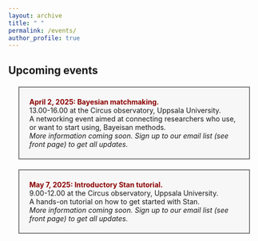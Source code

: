 ```yaml
---
layout: archive
title: " "
permalink: /events/
author_profile: true
---
```


## Upcoming events


<div style="background-color: #f7f7f7; border: 2px solid gray; padding: 20px; margin: 20px;">
  <strong style="color: darkred;">April 2, 2025: Bayesian matchmaking.</strong><br>
  13.00-16.00 at the Circus observatory, Uppsala University. <br>
  A networking event aimed at connecting researchers who use, or want to start using, Bayeisan methods. <br>
  <i>More information coming soon. Sign up to our email list (see front page) to get all updates. </i> <br>
</div>

<div style="background-color: #f7f7f7; border: 2px solid gray; padding: 20px; margin: 20px;">
  <strong style="color: darkred;">May 7, 2025: Introductory Stan tutorial.</strong><br>
  9.00-12.00 at the Circus observatory, Uppsala University. <br>
  A hands-on tutorial on how to get started with Stan.   <br>
  <i>More information coming soon. Sign up to our email list (see front page) to get all updates.</i><br>
</div>

